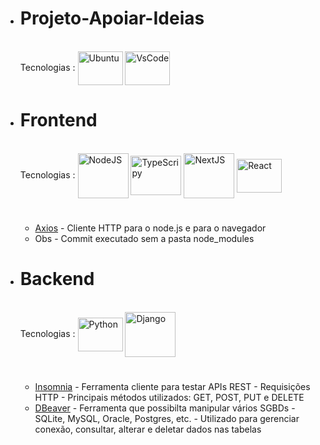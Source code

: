 
#
* # Projeto-Apoiar-Ideias

  <div style="display: inline_block"><br>
  Tecnologias : 
  <img align="center" alt="Ubuntu" height="54" width="72" src="https://cdn.jsdelivr.net/gh/devicons/devicon/icons/ubuntu/ubuntu-plain-wordmark.svg">
  <img align="center" alt="VsCode" height="54" width="72" src="https://cdn.jsdelivr.net/gh/devicons/devicon/icons/vscode/vscode-original-wordmark.svg">  
  
#
* # Frontend

  <div style="display: inline_block"><br> 
  Tecnologias :
  <img align="center" alt="NodeJS" height="72" width="81" src="https://cdn.jsdelivr.net/gh/devicons/devicon/icons/nodejs/nodejs-original-wordmark.svg">
  <img align="center" alt="TypeScripy" height="63" width="81" src="https://cdn.jsdelivr.net/gh/devicons/devicon/icons/typescript/typescript-original.svg">
  <img align="center" alt="NextJS" height="72" width="81" src="https://cdn.jsdelivr.net/gh/devicons/devicon/icons/nextjs/nextjs-line.svg">
  <img align="center" alt="React" height="54" width="72" src="https://cdn.jsdelivr.net/gh/devicons/devicon/icons/react/react-original-wordmark.svg">
  
    #
    
    - [Axios](https://axios-http.com/ptbr/docs/intro) - Cliente HTTP para o node.js e para o navegador
    - Obs - Commit executado sem a pasta node_modules 

#
* # Backend
    
  <div style="display: inline_block"><br>
  Tecnologias :
  <img align="center" alt="Python" height="54" width="72" src="https://cdn.jsdelivr.net/gh/devicons/devicon/icons/python/python-original-wordmark.svg">
  <img align="center" alt="Django" height="72" width="81" src="https://cdn.jsdelivr.net/gh/devicons/devicon/icons/django/django-plain-wordmark.svg">
  
    #
    
    - [Insomnia](https://docs.insomnia.rest/insomnia/get-started) - Ferramenta cliente para testar APIs REST - Requisições HTTP - Principais métodos utilizados: GET, POST, PUT e DELETE
    - [DBeaver](https://dbeaver.io/) - Ferramenta que possibilta manipular vários SGBDs - SQLite, MySQL, Oracle, Postgres, etc. - Utilizado para gerenciar conexão, consultar, alterar e deletar dados nas tabelas
